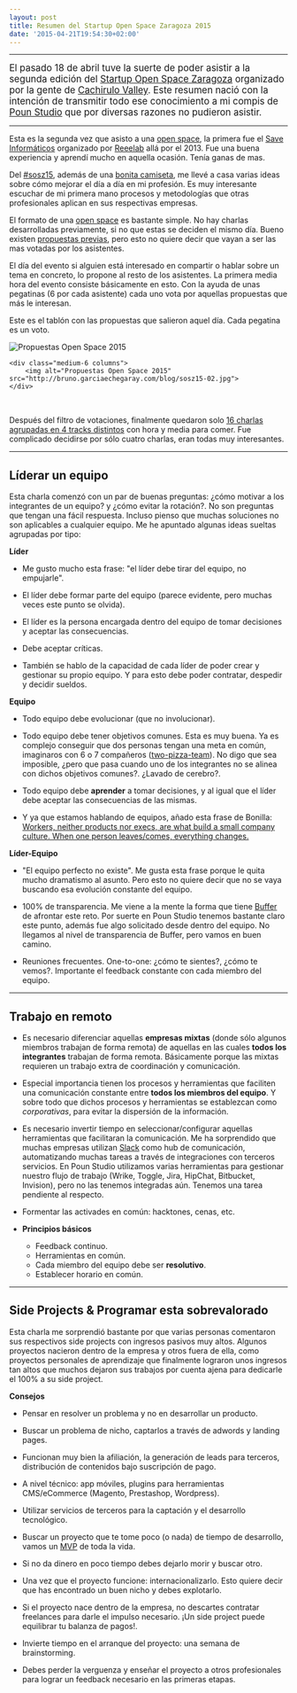 ```yaml
---
layout: post
title: Resumen del Startup Open Space Zaragoza 2015
date: '2015-04-21T19:54:30+02:00'
---
```


***

<big>El pasado 18 de abril tuve la suerte de poder asistir a la segunda edición del [Startup Open Space Zaragoza](http://sosz15.cachirulovalley.com/) organizado por la gente de [Cachirulo Valley](http://cachirulovalley.com/). Este resumen nació con la intención de transmitir todo ese conocimiento a mi compis de [Poun Studio](http://www.pounstudio.com/) que por diversas razones no pudieron asistir.</big>

***

Esta es la segunda vez que asisto a una [open space](http://en.wikipedia.org/wiki/Open_Space_Technology), la primera fue el [Save Informáticos](http://www.genbetadev.com/trabajar-como-desarrollador/saveinformaticos-debatiendo-sobre-el-futuro-de-la-profesion-de-informatico) organizado por [Reeelab](http://reeelab.com/) allá por el 2013. Fue una buena experiencia y aprendí mucho en aquella ocasión. Tenía ganas de mas.

Del [#sosz15](https://twitter.com/#sosz15), además de una [bonita camiseta](https://twitter.com/garciaechegaray/status/589867350515646464), me llevé a casa varias ideas sobre cómo mejorar el día a día en mi profesión. Es muy interesante escuchar de mi primera mano procesos y metodologías que otras profesionales aplican en sus respectivas empresas. 

El formato de una [open space](http://en.wikipedia.org/wiki/Open_Space_Technology) es bastante simple. No hay charlas desarrolladas previamente, si no que estas se deciden el mismo día. Bueno existen [propuestas previas](http://sesiones.cachirulovalley.com/proposals), pero esto no quiere decir que vayan a ser las mas votadas por los asistentes.

El día del evento si alguien está interesado en compartir o hablar sobre un tema en concreto, lo propone al resto de los asistentes. La primera media hora del evento consiste básicamente en esto. Con la ayuda de unas pegatinas (6 por cada asistente) cada uno vota por aquellas propuestas que más le interesan.

Este es el tablón con las propuestas que salieron aquel día. Cada pegatina es un voto.

<div class="row">
	<div class="medium-6 columns">
		<img alt="Propuestas Open Space 2015" src="http://bruno.garciaechegaray.com/blog/sosz15-01.jpg">
	</div>

	<div class="medium-6 columns">
		<img alt="Propuestas Open Space 2015" src="http://bruno.garciaechegaray.com/blog/sosz15-02.jpg">
	</div>
</div>

<p>&nbsp;</p>

Después del filtro de votaciones, finalmente quedaron solo [16 charlas agrupadas en 4 tracks distintos](https://twitter.com/adavideo/status/589380409345105921) con hora y media para comer. Fue complicado decidirse por sólo cuatro charlas, eran todas muy interesantes.

***

## Líderar un equipo

Esta charla comenzó con un par de buenas preguntas: ¿cómo motivar a los integrantes de un equipo? y ¿cómo evitar la rotación?. No son preguntas que tengan una fácil respuesta. 
Incluso pienso que muchas soluciones no son aplicables a cualquier equipo. Me he apuntado algunas ideas sueltas agrupadas por tipo:

**Líder**

* Me gusto mucho esta frase: "el líder debe tirar del equipo, no empujarle".

* El líder debe formar parte del equipo (parece evidente, pero muchas veces este punto se olvida).

* El líder es la persona encargada dentro del equipo de tomar decisiones y aceptar las consecuencias. 

* Debe aceptar críticas.

* También se hablo de la capacidad de cada líder de poder crear y gestionar su propio equipo. Y para esto debe poder contratar, despedir y decidir sueldos.

**Equipo**

* Todo equipo debe evolucionar (que no involucionar).

* Todo equipo debe tener objetivos comunes. Esta es muy buena. Ya es complejo conseguir que dos personas tengan una meta en común, imaginaros con 6 o 7 compañeros ([two-pizza-team](http://blog.idonethis.com/two-pizza-team/)). No digo que sea imposible, ¿pero que pasa cuando uno de los integrantes no se alinea con dichos objetivos comunes?. ¿Lavado de cerebro?.

* Todo equipo debe **aprender** a tomar decisiones, y al igual que el líder debe aceptar las consecuencias de las mismas.

* Y ya que estamos hablando de equipos, añado esta frase de Bonilla: [Workers, neither products nor execs, are what build a small company culture. When one person leaves/comes, everything changes.](https://twitter.com/david_bonilla/status/581360580465950720)

**Líder-Equipo**

* "El equipo perfecto no existe". Me gusta esta frase porque le quita mucho dramatismo al asunto. Pero esto no quiere decir que no se vaya buscando esa evolución constante del equipo.

* 100% de transparencia. Me viene a la mente la forma que tiene [Buffer](https://buffer.com/transparency) de afrontar este reto. Por suerte en Poun Studio tenemos bastante claro este punto, además fue algo solicitado desde dentro del equipo. No llegamos al nivel de transparencia de Buffer, pero vamos en buen camino.

* Reuniones frecuentes. One-to-one: ¿cómo te sientes?, ¿cómo te vemos?. Importante el feedback constante con cada miembro del equipo.

***

## Trabajo en remoto

* Es necesario diferenciar aquellas **empresas mixtas** (donde sólo algunos miembros trabajan de forma remota) de aquellas en las cuales **todos los integrantes** trabajan de forma remota. Básicamente porque las mixtas requieren un trabajo extra de coordinación y comunicación.

* Especial importancia tienen los procesos y herramientas que faciliten una comunicación constante entre **todos los miembros del equipo**. Y sobre todo que dichos procesos y herramientas se establezcan como _corporativas_, para evitar la dispersión de la información.

* Es necesario invertir tiempo en seleccionar/configurar aquellas herramientas que facilitaran la comunicación. Me ha sorprendido que muchas empresas utilizan [Slack](https://slack.com/) como hub de comunicación, automatizando muchas tareas a través de integraciones con terceros servicios. En Poun Studio utilizamos varias herramientas para gestionar nuestro flujo de trabajo (Wrike, Toggle, Jira, HipChat, Bitbucket, Invision), pero no las tenemos integradas aún. Tenemos una tarea pendiente al respecto.

* Formentar las activades en común: hacktones, cenas, etc.

* **Principios básicos**

	* Feedback continuo.
	* Herramientas en común.
	* Cada miembro del equipo debe ser **resolutivo**.
	* Establecer horario en común.

***

## Side Projects &amp; Programar esta sobrevalorado

Esta charla me sorprendió bastante por que varias personas comentaron sus respectivos side projects con ingresos pasivos muy altos. Algunos proyectos nacieron dentro de la empresa y otros fuera de ella, como proyectos personales de aprendizaje que finalmente lograron unos ingresos tan altos que muchos dejaron sus trabajos por cuenta ajena para dedicarle el 100% a su side project.

**Consejos**

* Pensar en resolver un problema y no en desarrollar un producto.

* Buscar un problema de nicho, captarlos a través de adwords y landing pages.

* Funcionan muy bien la afiliación, la generación de leads para terceros, distribución de contenidos bajo suscripción de pago.

* A nivel técnico: app móviles, plugins para herramientas CMS/eCommerce (Magento, Prestashop, Wordpress).

* Utilizar servicios de terceros para la captación y el desarrollo tecnológico.

* Buscar un proyecto que te tome poco (o nada) de tiempo de desarrollo, vamos un [MVP](http://en.wikipedia.org/wiki/Minimum_viable_product) de toda la vida. 

* Si no da dinero en poco tiempo debes dejarlo morir y buscar otro.

* Una vez que el proyecto funcione: internacionalizarlo. Esto quiere decir que has encontrado un buen nicho y debes explotarlo.

* Si el proyecto nace dentro de la empresa, no descartes contratar freelances para darle el impulso necesario. ¡Un side project puede equilibrar tu balanza de pagos!.

* Invierte tiempo en el arranque del proyecto: una semana de brainstorming.

* Debes perder la verguenza y enseñar el proyecto a otros profesionales para lograr un feedback necesario en las primeras etapas. 